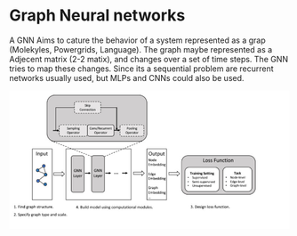 # Graph Neural networks
A GNN Aims to cature the behavior of a system represented as a grap (Molekyles, Powergrids, Language). The graph maybe represented as a Adjecent matrix (2-2 matix), and changes over a set of time steps. The GNN tries to map these changes. Since its a sequential problem are recurrent networks usually used, but MLPs and CNNs could also be used.

![Traning a GNN](/wiki/neural%20networks/figures/Training-a-graph-neural-network-model.png "GNN")
